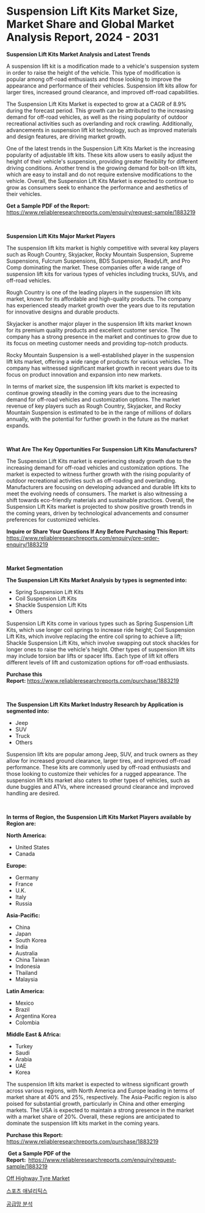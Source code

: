 <p><h1>Suspension Lift Kits Market Size, Market Share and Global Market Analysis Report, 2024 - 2031</h1></p><p><strong>Suspension Lift Kits Market Analysis and Latest Trends</strong></p>
<p><p>A suspension lift kit is a modification made to a vehicle's suspension system in order to raise the height of the vehicle. This type of modification is popular among off-road enthusiasts and those looking to improve the appearance and performance of their vehicles. Suspension lift kits allow for larger tires, increased ground clearance, and improved off-road capabilities.</p><p>The Suspension Lift Kits Market is expected to grow at a CAGR of 8.9% during the forecast period. This growth can be attributed to the increasing demand for off-road vehicles, as well as the rising popularity of outdoor recreational activities such as overlanding and rock crawling. Additionally, advancements in suspension lift kit technology, such as improved materials and design features, are driving market growth.</p><p>One of the latest trends in the Suspension Lift Kits Market is the increasing popularity of adjustable lift kits. These kits allow users to easily adjust the height of their vehicle's suspension, providing greater flexibility for different driving conditions. Another trend is the growing demand for bolt-on lift kits, which are easy to install and do not require extensive modifications to the vehicle. Overall, the Suspension Lift Kits Market is expected to continue to grow as consumers seek to enhance the performance and aesthetics of their vehicles.</p></p>
<p><strong>Get a Sample PDF of the Report:&nbsp;</strong> <a href="https://www.reliableresearchreports.com/enquiry/request-sample/1883219">https://www.reliableresearchreports.com/enquiry/request-sample/1883219</a></p>
<p>&nbsp;</p>
<p><strong>Suspension Lift Kits Major Market Players</strong></p>
<p><p>The suspension lift kits market is highly competitive with several key players such as Rough Country, Skyjacker, Rocky Mountain Suspension, Supreme Suspensions, Fulcrum Suspensions, BDS Suspension, ReadyLift, and Pro Comp dominating the market. These companies offer a wide range of suspension lift kits for various types of vehicles including trucks, SUVs, and off-road vehicles.</p><p>Rough Country is one of the leading players in the suspension lift kits market, known for its affordable and high-quality products. The company has experienced steady market growth over the years due to its reputation for innovative designs and durable products.</p><p>Skyjacker is another major player in the suspension lift kits market known for its premium quality products and excellent customer service. The company has a strong presence in the market and continues to grow due to its focus on meeting customer needs and providing top-notch products.</p><p>Rocky Mountain Suspension is a well-established player in the suspension lift kits market, offering a wide range of products for various vehicles. The company has witnessed significant market growth in recent years due to its focus on product innovation and expansion into new markets.</p><p>In terms of market size, the suspension lift kits market is expected to continue growing steadily in the coming years due to the increasing demand for off-road vehicles and customization options. The market revenue of key players such as Rough Country, Skyjacker, and Rocky Mountain Suspension is estimated to be in the range of millions of dollars annually, with the potential for further growth in the future as the market expands.</p></p>
<p>&nbsp;</p>
<p><strong>What Are The Key Opportunities For Suspension Lift Kits Manufacturers?</strong></p>
<p><p>The Suspension Lift Kits market is experiencing steady growth due to the increasing demand for off-road vehicles and customization options. The market is expected to witness further growth with the rising popularity of outdoor recreational activities such as off-roading and overlanding. Manufacturers are focusing on developing advanced and durable lift kits to meet the evolving needs of consumers. The market is also witnessing a shift towards eco-friendly materials and sustainable practices. Overall, the Suspension Lift Kits market is projected to show positive growth trends in the coming years, driven by technological advancements and consumer preferences for customized vehicles.</p></p>
<p><strong>Inquire or Share Your Questions If Any Before Purchasing This Report:</strong> <a href="https://www.reliableresearchreports.com/enquiry/pre-order-enquiry/1883219">https://www.reliableresearchreports.com/enquiry/pre-order-enquiry/1883219</a></p>
<p>&nbsp;</p>
<p><strong>Market Segmentation</strong></p>
<p><strong>The Suspension Lift Kits Market Analysis by types is segmented into:</strong></p>
<p><ul><li>Spring Suspension Lift Kits</li><li>Coil Suspension Lift Kits</li><li>Shackle Suspension Lift Kits</li><li>Others</li></ul></p>
<p><p>Suspension Lift Kits come in various types such as Spring Suspension Lift Kits, which use longer coil springs to increase ride height; Coil Suspension Lift Kits, which involve replacing the entire coil spring to achieve a lift; Shackle Suspension Lift Kits, which involve swapping out stock shackles for longer ones to raise the vehicle's height. Other types of suspension lift kits may include torsion bar lifts or spacer lifts. Each type of lift kit offers different levels of lift and customization options for off-road enthusiasts.</p></p>
<p><strong>Purchase this Report:&nbsp;</strong><a href="https://www.reliableresearchreports.com/purchase/1883219">https://www.reliableresearchreports.com/purchase/1883219</a></p>
<p>&nbsp;</p>
<p><strong>The Suspension Lift Kits Market Industry Research by Application is segmented into:</strong></p>
<p><ul><li>Jeep</li><li>SUV</li><li>Truck</li><li>Others</li></ul></p>
<p><p>Suspension lift kits are popular among Jeep, SUV, and truck owners as they allow for increased ground clearance, larger tires, and improved off-road performance. These kits are commonly used by off-road enthusiasts and those looking to customize their vehicles for a rugged appearance. The suspension lift kits market also caters to other types of vehicles, such as dune buggies and ATVs, where increased ground clearance and improved handling are desired.</p></p>
<p>&nbsp;</p>
<p><strong>In terms of Region, the Suspension Lift Kits Market Players available by Region are:</strong></p>
<p>
    <p> <strong> North America: </strong>
        <ul>
            <li>United States</li>
            <li>Canada</li>
        </ul>
        </p> 
    <p> <strong> Europe: </strong>
        <ul>
            <li>Germany</li>
            <li>France</li>
            <li>U.K.</li>
            <li>Italy</li>
            <li>Russia</li>
        </ul>
        </p> 
    <p> <strong> Asia-Pacific: </strong>
        <ul>
            <li>China</li>
            <li>Japan</li>
            <li>South Korea</li>
            <li>India</li>
            <li>Australia</li>
            <li>China Taiwan</li>
            <li>Indonesia</li>
            <li>Thailand</li>
            <li>Malaysia</li>
        </ul>
        </p> 
    <p> <strong> Latin America: </strong>
        <ul>
            <li>Mexico</li>
            <li>Brazil</li>
            <li>Argentina Korea</li>
            <li>Colombia</li>
        </ul>
        </p> 
    <p> <strong> Middle East & Africa: </strong>
        <ul>
            <li>Turkey</li>
            <li>Saudi</li>
            <li>Arabia</li>
            <li>UAE</li>
            <li>Korea</li>
        </ul>
    </p>
    </p>
<p><p>The suspension lift kits market is expected to witness significant growth across various regions, with North America and Europe leading in terms of market share at 40% and 25%, respectively. The Asia-Pacific region is also poised for substantial growth, particularly in China and other emerging markets. The USA is expected to maintain a strong presence in the market with a market share of 20%. Overall, these regions are anticipated to dominate the suspension lift kits market in the coming years.</p></p>
<p><strong>Purchase this Report: </strong><a href="https://www.reliableresearchreports.com/purchase/1883219">https://www.reliableresearchreports.com/purchase/1883219</a></p>
<p>&nbsp;<strong>Get a Sample PDF of the Report:&nbsp;&nbsp;</strong><a href="https://www.reliableresearchreports.com/enquiry/request-sample/1883219">https://www.reliableresearchreports.com/enquiry/request-sample/1883219</a></p>
<p><strong></strong></p>
<p><p><a href="https://github.com/nicholepatriciadoylenwnrjr0/Market-Research-Report-List-1/blob/main/off-highway-tyre-market.md">Off Highway Tyre Market</a></p><p><a href="https://medium.com/@duttgfgzg7325/%EC%8A%A4%ED%8F%AC%EC%B8%A0-%EB%B6%84%EC%84%9D-%EC%8B%9C%EC%9E%A5-%EC%A7%80%ED%91%9C-%ED%95%B4%EC%84%9D-%EC%8B%9C%EC%9E%A5-%EC%A0%90%EC%9C%A0%EC%9C%A8-%ED%8A%B8%EB%A0%8C%EB%93%9C-%EB%B0%8F-%EC%84%B1%EC%9E%A5-%ED%8C%A8%ED%84%B4-2e902f328e63">스포츠 애널리틱스</a></p><p><a href="https://medium.com/@duttgfgzg7325/2024-2031-%EA%B8%B0%EA%B0%84%EC%9D%98-%EA%B3%B5%EA%B8%89%EB%A7%9D-%EB%B6%84%EC%84%9D-%EC%8B%9C%EC%9E%A5-%EB%8F%99%ED%96%A5-%EB%B0%8F-%EC%8B%9C%EC%9E%A5-%EB%B6%84%EC%84%9D%EC%9D%84-%EC%98%88%EC%B8%A1%ED%95%A9%EB%8B%88%EB%8B%A4-e73daa22f6c9">공급망 분석</a></p></p>